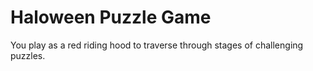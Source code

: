 # Haloween Puzzle Game
 You play as a red riding hood to traverse through stages of challenging puzzles.
